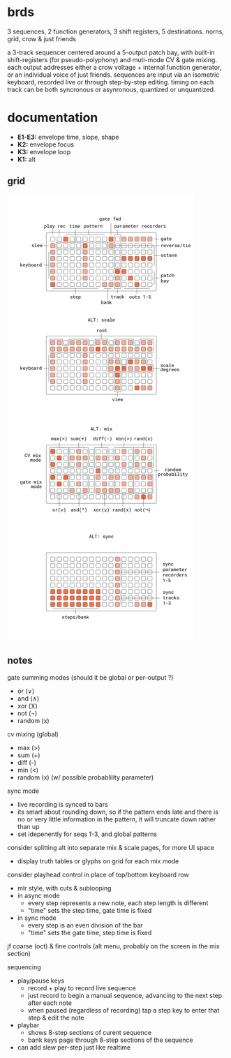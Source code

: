 # brds

3 sequences, 2 function generators, 3 shift registers, 5 destinations. norns, grid, crow & just friends

a 3-track sequencer centered around a 5-output patch bay, with built-in shift-registers (for pseudo-polyphony) and muti-mode CV & gate mixing. each output addresses either a crow voltage + internal function generator, or an individual voice of just friends. sequences are input via an isometric keyboard, recorded live or through step-by-step editing. timing on each track can be both syncronous or asynronous, quantized or unquantized.

# documentation

- **E1-E3:** envelope time, slope, shape
- **K2:** envelope focus
- **K3:** envelope loop
- **K1:** alt

## grid

![brds grid docs](doc/brds.png)

## notes

gate summing modes (should it be global or per-output ?)
- or (∨)
- and (∧)
- xor (⊻)
- not (¬)
- random (x)

cv mixing (global)
- max (>)
- sum (+)
- diff (-)
- min (<)
- random (x) (w/ possible probablility parameter)

sync mode
- live recording is synced to bars
- its smart about rounding down, so if the pattern ends late and there is no or very little information in the pattern, it will truncate down rather than up
- set idepenently for seqs 1-3, and global patterns

consider splitting alt into separate mix & scale pages, for more UI space
- display truth tables or glyphs on grid for each mix mode 

consider playhead control in place of top/bottom keyboard row
- mlr style, with cuts & sublooping
- in async mode
  - every step represents a new note, each step length is different
  - "time" sets the step time, gate time is fixed
- in sync mode
  - every step is an even division of the bar
  - "time" sets the gate time, step time is fixed

jf coarse (oct) & fine controls (alt menu, probably on the screen in the mix section)

sequencing
- play/pause keys
  - record + play to record live sequence
  - just record to begin a manual sequence, advancing to the next step after each note
  - when paused (regardless of recording) tap a step key to enter that step & edit the note
- playbar
  - shows 8-step sections of curent sequence
  - bank keys page through 8-step sections of the sequence
- can add slew per-step just like realtime
